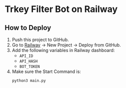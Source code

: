 # Trkey Filter Bot on Railway

## How to Deploy
1. Push this project to GitHub.
2. Go to [Railway](https://railway.app) → New Project → Deploy from GitHub.
3. Add the following variables in Railway dashboard:
    - `API_ID`
    - `API_HASH`
    - `BOT_TOKEN`
4. Make sure the Start Command is:
    ```bash
    python3 main.py
    ```
